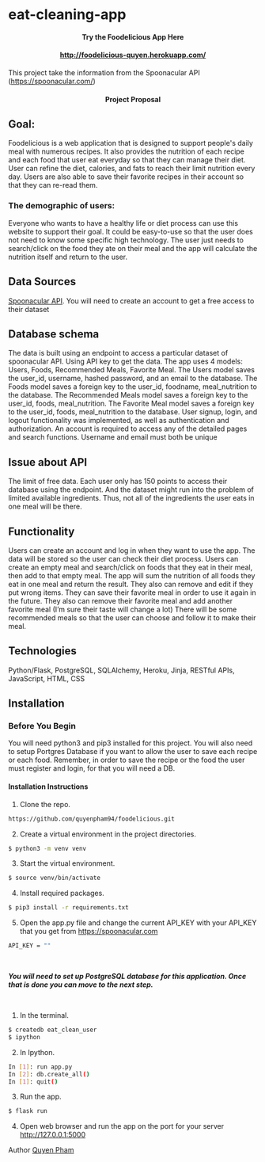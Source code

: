 # eat-cleaning-app

#### <div align='center'>Try the Foodelicious App Here</div>
#### <div align='center'>http://foodelicious-quyen.herokuapp.com/</div>

This project take the information from the Spoonacular API (https://spoonacular.com/)

#### <div align='center'> Project Proposal </div>

## Goal:
Foodelicious is a web application that is designed to support people's daily meal with numerous recipes. It also provides the nutrition of each recipe and each food that user eat everyday so that they can manage their diet. User can refine the diet, calories, and fats to reach their limit nutrition every day. Users are also able to save their favorite recipes in their account so that they can re-read them.    
### The demographic of users:
Everyone who wants to have a healthy life or diet process can use this website to support their goal. It could be easy-to-use so that the user does not need to know some specific high technology. The user just needs to search/click on the food they ate on their meal and the app will calculate the nutrition itself and return to the user.

## Data Sources
<a>[Spoonacular API](https://spoonacular.com/food-api)</a>. You will need to create an account to get a free access to their dataset

## Database schema
The data is built using an endpoint to access a particular dataset of spoonacular API. Using API key to get the data. 
The app uses 4 models: Users, Foods, Recommended Meals, Favorite Meal. The Users model saves the user_id, username, hashed password, and an email to the database. The Foods model saves a foreign key to the user_id, foodname, meal_nutrition to the database. The Recommended Meals model saves a foreign key to the user_id,  foods, meal_nutrition. The Favorite Meal model saves a foreign key to the user_id, foods, meal_nutrition to the database. 
User signup, login, and logout functionality was implemented, as well as authentication and authorization. An account is required to access any of the detailed pages and search functions. Username and email must both be unique

## Issue about API
The limit of free data. Each user only has 150 points to access their database using the endpoint. And the dataset might run into the problem of limited available ingredients. Thus, not all of the ingredients the user eats in one meal will be there.

## Functionality
Users can create an account and log in when they want to use the app. The data will be stored so the user can check their diet process.
Users can create an empty meal and search/click on foods that they eat in their meal, then add to that empty meal. The app will sum the nutrition of all foods they eat in one meal and return the result. They also can remove and edit if they put wrong items.
They can save their favorite meal in order to use it again in the future.
They also can remove their favorite meal and add another favorite meal (I’m sure their taste will change a lot)
There will be some recommended meals so that the user can choose and follow it to make their meal. 

## Technologies
Python/Flask, PostgreSQL, SQLAlchemy, Heroku, Jinja, RESTful APIs, JavaScript, HTML, CSS

## Installation

### Before You Begin
You will need python3 and pip3 installed for this project. You will also need to setup  Portgres Database if you want to allow the user to save each recipe or each food. Remember, in order to save the recipe or the food the user must register and login, for that you will need a DB.

#### Installation Instructions
1. Clone the repo.
  ```sh
  https://github.com/quyenpham94/foodelicious.git
  ```
2. Create a virtual environment in the project directories.
  ```sh
  $ python3 -m venv venv
  ```
3. Start the virtual environment.
  ```sh
  $ source venv/bin/activate
  ```
4. Install required packages.  
  ```sh
  $ pip3 install -r requirements.txt
  ```
5. Open the app.py file and change the current API_KEY with your API_KEY that you get from https://spoonacular.com
  ```sh
  API_KEY = ""
  ```
<br>

_**You will need to set up PostgreSQL database for this application. Once that is done you can move to the next step.**_

<br>

1. In the terminal.
  ```sh
  $ createdb eat_clean_user
  $ ipython
  ```

2. In Ipython.
  ```sh
  In [1]: run app.py
  In [2]: db.create_all()
  In [1]: quit()
  ```
3. Run the app.
  ```sh
  $ flask run
  ```

4. Open web browser and run the app on the port for your server http://127.0.0.1:5000 

Author <a>[Quyen Pham](https://github.com/quyenpham94)